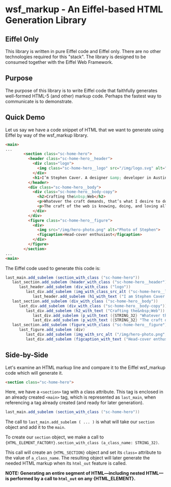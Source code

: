 # wsf_markup - An Eiffel-based HTML Generation Library

## Eiffel Only
This library is written in pure Eiffel code and Eiffel only. There are no other technologies required for this "stack". The library is designed to be consumed together with the Eiffel Web Framework.
## Purpose
The purpose of this library is to write Eiffel code that faithfully generates well-formed HTML-5 (and other) markup code. Perhaps the fastest way to communicate is to demonstrate.
## Quick Demo
Let us say we have a code snippet of HTML that we want to generate using Eiffel by way of the wsf_markup library.
```html
<main>
...
        <section class="sc-home-hero">
          <header class="sc-home-hero__header">
            <div class="logo">
              <img class="sc-home-hero__logo" src="/img/logo.svg" alt="Stephen Caver">
            </div>
            <h1>I’m Stephen Caver. A designer &amp; developer in Austin,&nbsp;TX. I build&nbsp;websites.</h1>
          </header>
          <div class="sc-home-hero__body">
            <div class="sc-home-hero__body-copy">
              <h2>Crafting the&nbsp;Web</h2>
              <p>Whatever the craft demands, that’s what I desire to do. I build websites. That means writing, it means architecting, coding, and it has always meant design.</p>
              <p>The craft of the web is knowing, doing, and loving all these things and putting the user experience first.</p>
            </div>
          </div>
          <figure class="sc-home-hero__figure">
            <div>
              <img src="/img/hero-photo.png" alt="Photo of Stephen">
              <figcaption>Head-cover enthusiast</figcaption>
            </div>
          </figure>
        </section>
...
<main>
```
The Eiffel code used to generate this code is:
```c#
last_main.add_subelem (section_with_class ("sc-home-hero"))
   last_section.add_subelem (header_with_class ("sc-home-hero__header"))
      last_header.add_subelem (div_with_class ("logo"))
         last_div.add_subelem (img_with_class_src_alt ("sc-home-hero__logo", "/img/logo.svg", "Stephen Carver"))
            last_header.add_subelem (h1_with_text ("I am Stephen Caver. A designer &amp; developer in Austin,&nbsp;TX. I build&nbsp;websites."))
   last_section.add_subelem (div_with_class ("sc-home-hero__body"))
      last_div.add_subelem (div_with_class ("sc-home-hero__body-copy"))
         last_div.add_subelem (h2_with_text ("Crafting the&nbsp;Web"))
            last_div.add_subelem (p_with_text ({STRING_32} "Whatever the craft demands, that’s what I desire to do. I build websites. That means writing, it means architecting, coding, and it has always meant design."))
            last_div.add_subelem (p_with_text ({STRING_32} "The craft of the web is knowing, doing, and loving all these things and putting the user experience first."))
   last_section.add_subelem (figure_with_class ("sc-home-hero__figure"))
      last_figure.add_subelem (div)
         last_div.add_subelem (img_with_src_alt ("/img/hero-photo.png", "Photo of Stephen"))
         last_div.add_subelem (figcaption_with_text ("Head-cover enthusiast"))
```
## Side-by-Side
Let's examine an HTML markup line and compare it to the Eiffel wsf_markup code which will generate it.
```html
<section class="sc-home-hero">
```
Here, we have a `<section>` tag with a class attribute. This tag is enclosed in an already created `<main>` tag, which is represented as `last_main`, when referencing a tag already created (and ready for later generation).
```c#
last_main.add_subelem (section_with_class ("sc-home-hero"))
```
The call to `last_main.add_subelem ( ... )` is what will take our `section` object and add it to the `main`.

To create our `section` object, we make a call to `{HTML_ELEMENT_FACTORY}.section_with_class (a_class_name: STRING_32)`.

This call will create an `{HTML_SECTION}` object and set its `class=` attribute to the value of `a_class_name`. The resulting object will later generate the needed HTML markup when its `html_out` feature is called.

**NOTE: Generating an entire segment of HTML—including nested HTML—is performed by a call to `html_out` on any {HTML_ELEMENT}.**
